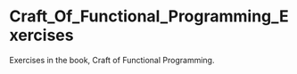 # Craft_Of_Functional_Programming_Exercises
Exercises in the book,
Craft of Functional Programming.
